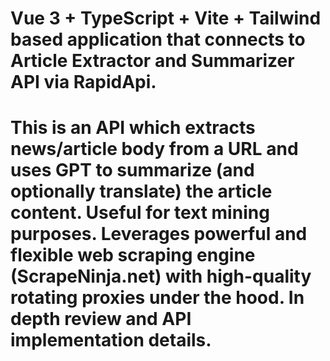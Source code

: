 # Vue 3 + TypeScript + Vite + Tailwind based application that connects to Article Extractor and Summarizer API via RapidApi.

# This is an API which extracts news/article body from a URL and uses GPT to summarize (and optionally translate) the article content. Useful for text mining purposes. Leverages powerful and flexible web scraping engine (ScrapeNinja.net) with high-quality rotating proxies under the hood. In depth review and API implementation details.
